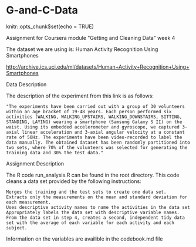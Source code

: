# G-and-C-Data

knitr::opts_chunk$set(echo = TRUE)

Assignment for Coursera module "Getting and Cleaning Data" week 4

The dataset we are using is: Human Activity Recognition Using Smartphones

http://archive.ics.uci.edu/ml/datasets/Human+Activity+Recognition+Using+Smartphones

Data Description

The description of the experiment from this link is as follows:

    "The experiments have been carried out with a group of 30 volunteers within an age bracket of 19-48 years. Each person performed six activities (WALKING, WALKING_UPSTAIRS, WALKING_DOWNSTAIRS, SITTING, STANDING, LAYING) wearing a smartphone (Samsung Galaxy S II) on the waist. Using its embedded accelerometer and gyroscope, we captured 3-axial linear acceleration and 3-axial angular velocity at a constant rate of 50Hz. The experiments have been video-recorded to label the data manually. The obtained dataset has been randomly partitioned into two sets, where 70% of the volunteers was selected for generating the training data and 30% the test data."

Assignment Description

The R code run_analysis.R can be found in the root directory. This code cleans a data set provided by the following instructions:

    Merges the training and the test sets to create one data set.
    Extracts only the measurements on the mean and standard deviation for each measurement.
    Uses descriptive activity names to name the activities in the data set
    Appropriately labels the data set with descriptive variable names.
    From the data set in step 4, creates a second, independent tidy data set with the average of each variable for each activity and each subject.

Information on the variables are availible in the codebook.md file